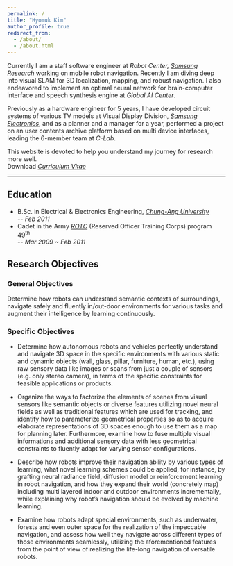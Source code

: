 ```yaml
---
permalink: /
title: "Hyomuk Kim"
author_profile: true
redirect_from:
  - /about/
  - /about.html
---
```


Currently I am a staff software engineer at _Robot Center, [Samsung Research](https://research.samsung.com)_ working on mobile robot navigation.
Recently I am diving deep into visual SLAM for 3D localization, mapping, and robust navigation.
I also endeavored to implement an optimal neural network for brain-computer interface and speech synthesis engine at *Global AI Center*.

Previously as a hardware engineer for 5 years,
I have developed circuit systems of various TV models at Visual Display Division, _[Samsung Electronics](https://www.samsung.com)_,
and as a planner and a manager for a year,
performed a project on an user contents archive platform based on multi device interfaces, leading the 6-member team at _C-Lab_.

This website is devoted to help you understand my journey for research more well.  
Download _[Curriculum Vitae](https://hyomuk-kim.github.io/files/cv_hyomuk-kim.pdf)_

***

## Education
* B.Sc. in Electrical & Electronics Engineering, _[Chung-Ang University](https://www.cau.ac.kr)_  
  -- *Feb 2011*
* Cadet in the Army _[ROTC](https://www.armyofficer.mil.kr:460/)_ (Reserved Officer Training Corps) program 49<sup>th</sup>  
  -- *Mar 2009 ~ Feb 2011*

## Research Objectives
### General Objectives
Determine how robots can understand semantic contexts of surroundings, navigate safely and fluently
in/out-door environments for various tasks and augment their intelligence by learning continuously.

### Specific Objectives
* Determine how autonomous robots and vehicles perfectly understand and navigate 3D space in the specific environments with various static and dynamic objects (wall, glass, pillar, furniture, human, etc.), using raw sensory data like images or scans from just a couple of sensors (e.g. only stereo camera), in terms of the specific constraints for feasible applications or products.

* Organize the ways to factorize the elements of scenes from visual sensors like semantic objects or diverse features utilizing novel neural fields as well as traditional features which are used for tracking, and identify how to parameterize geometrical properties so as to acquire elaborate representations of 3D spaces enough to use them as a map for planning later. Furthermore, examine how to fuse multiple visual informations and additional sensory data with less geometrical constraints to fluently adapt for varying sensor configurations.

* Describe how robots improve their navigation ability by various types of learning, what novel learning schemes could be applied, for instance, by grafting neural radiance field, diffusion model or reinforcement learning in robot navigation, and how they expand their world (concretely map) including multi layered indoor and outdoor environments incrementally, while explaining why robot’s navigation should be evolved by machine learning.

* Examine how robots adapt special environments, such as underwater, forests and even outer space for the realization of the impeccable navigation, and assess how well they navigate across different types of those environments seamlessly, utilizing the aforementioned features from the point of view of realizing the life-long navigation of versatile robots.

